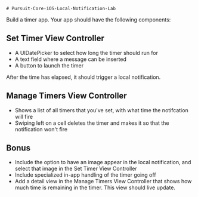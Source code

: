     # Pursuit-Core-iOS-Local-Notification-Lab

Build a timer app.  Your app should have the following components:

## Set Timer View Controller

- A UIDatePicker to select how long the timer should run for
- A text field where a message can be inserted
- A button to launch the timer

After the time has elapsed, it should trigger a local notification.

## Manage Timers View Controller

- Shows a list of all timers that you've set, with what time the notifcation will fire
- Swiping left on a cell deletes the timer and makes it so that the notification won't fire


## Bonus

- Include the option to have an image appear in the local notification, and select that image in the Set Timer View Controller
- Include specialized in-app handling of the timer going off
- Add a detail view in the Manage Timers View Controller that shows how much time is remaining in the timer.  This view should live update.
